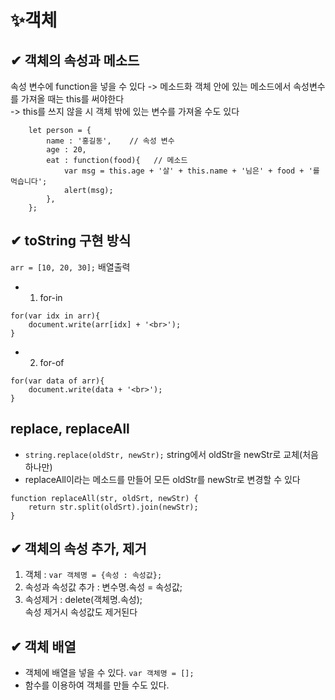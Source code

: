 # ✨객체

## ✔ 객체의 속성과 메소드
속성 변수에 function을 넣을 수 있다 -> 메소드화
객체 안에 있는 메소드에서 속성변수를 가져올 때는 this를 써야한다  
-> this를 쓰지 않을 시 객체 밖에 있는 변수를 가져올 수도 있다
```
    let person = {
        name : '홍길동',    // 속성 변수
        age : 20,
        eat : function(food){   // 메소드
            var msg = this.age + '살' + this.name + '님은' + food + '를 먹습니다';
            alert(msg);
        },
    };
```

## ✔  toString 구현 방식
`arr = [10, 20, 30];`   배열출력
- 1. for-in
```
for(var idx in arr){
    document.write(arr[idx] + '<br>');
}
```
- 2. for-of
```
for(var data of arr){
    document.write(data + '<br>');
}
```
## replace, replaceAll
- `string.replace(oldStr, newStr);` string에서 oldStr을 newStr로 교체(처음 하나만)
- replaceAll이라는 메소드를 만들어 모든 oldStr를 newStr로 변경할 수 있다
```
function replaceAll(str, oldSrt, newStr) {
    return str.split(oldSrt).join(newStr);
}

```

## ✔ 객체의 속성 추가, 제거
1. 객체 : `var 객체명 = {속성 : 속성값};` 
2. 속성과 속성값 추가 : 변수명.속성 = 속성값;
3. 속성제거 : delete(객체명.속성);  
속성 제거시 속성값도 제거된다

## ✔ 객체 배열
- 객체에 배열을 넣을 수 있다. `var 객체명 = [];`
- 함수를 이용하여 객체를 만들 수도 있다.